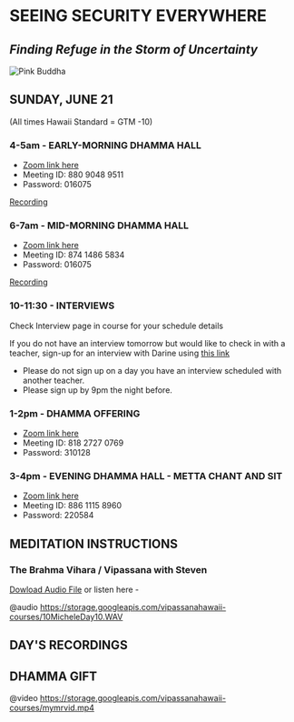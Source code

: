 # SEEING SECURITY EVERYWHERE
## *Finding Refuge in the Storm of Uncertainty*

![Pink Buddha](https://storage.googleapis.com/vipassanahawaii-courses/buddha20.jpg)

## SUNDAY, JUNE 21
(All times Hawaii Standard = GTM -10)

### 4-5am - EARLY-MORNING DHAMMA HALL
- [Zoom link here](https://us02web.zoom.us/j/88090489511?pwd=VFRXY2hYRys4ZUl2UnR2K1daYnd3UT09)
- Meeting ID: 880 9048 9511
- Password: 016075

[Recording](https://us02web.zoom.us/rec/share/xJVJMKrp2nlOYauO-FzUfp47T9zeX6a8hHdM-6ZZz0oLgfllip1OzjOw3G_YqzHQ)


### 6-7am - MID-MORNING DHAMMA HALL
- [Zoom link here](https://us02web.zoom.us/j/87414865834?pwd=Nzl2a3d1Y0g1NldpRmkrTWF0Z2pBQT09)
- Meeting ID: 874 1486 5834
- Password: 016075

[Recording](https://us02web.zoom.us/rec/share/u91vEpHu_DhOf5Hd-lnOcYslOJbCaaa80yYY_PINzhrb-Mb11T32N7ACefol1Gn3)

### 10-11:30 - INTERVIEWS
Check Interview page in course for your schedule details

If you do not have an interview tomorrow but would like to check in with a teacher, sign-up for an interview with Darine using [this link](https://signup.com/go/OnrFSvH)
- Please do not sign up on a day you have an interview scheduled with another teacher.
- Please sign up by 9pm the night before.


### 1-2pm - DHAMMA OFFERING
- [Zoom link here](https://us02web.zoom.us/j/81827270769?pwd=UFRtbW1vcnprNElpWFNOVFlka2RWZz09)
- Meeting ID: 818 2727 0769
- Password: 310128

### 3-4pm - EVENING DHAMMA HALL - METTA CHANT AND SIT
- [Zoom link here](https://us02web.zoom.us/j/88611158960?pwd=MW5zMjRJTFpYV0l5cTVtUzA3YmI5UT09)
- Meeting ID: 886 1115 8960
- Password: 220584

## MEDITATION INSTRUCTIONS

### The Brahma Vihara / Vipassana  with Steven
[Dowload Audio File](https://storage.googleapis.com/vipassanahawaii-courses/10MicheleDay10.WAV)
or listen here -

@audio https://storage.googleapis.com/vipassanahawaii-courses/10MicheleDay10.WAV

## DAY'S RECORDINGS


## DHAMMA GIFT

@video https://storage.googleapis.com/vipassanahawaii-courses/mymrvid.mp4

